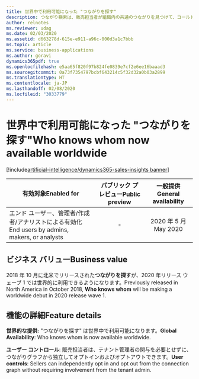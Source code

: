 ```yaml
---
title: 世界中で利用可能になった "つながりを探す"
description: つながり検索は、販売担当者が組織内の共通のつながりを見つけて、コールド リードをウォーム リードに変換し、回答率を高めたり、関心を高めたりするのに役立ちます。
author: relnotes
ms.reviewer: udag
ms.date: 02/03/2020
ms.assetid: d663278d-615e-e911-a96c-000d3a1c7bbb
ms.topic: article
ms.service: business-applications
ms.author: goravi
dynamics365pdf: true
ms.openlocfilehash: e5aa65f820f97b824fe0839e7cf2e6ee16baaad3
ms.sourcegitcommit: 0a73f7354797bcbf643214c5f32d32a0b03a2899
ms.translationtype: HT
ms.contentlocale: ja-JP
ms.lasthandoff: 02/08/2020
ms.locfileid: "3033779"
---
```

# <a name="who-knows-whom-now-available-worldwide"></a><span data-ttu-id="b4882-103">世界中で利用可能になった "つながりを探す"</span><span class="sxs-lookup"><span data-stu-id="b4882-103">Who knows whom now available worldwide</span></span>
[!include[artificial-intelligence/dynamics365-sales-insights banner](../includes/artificial-intelligence/dynamics365-sales-insights.md)]

| <span data-ttu-id="b4882-104">有効対象</span><span class="sxs-lookup"><span data-stu-id="b4882-104">Enabled for</span></span>    |  <span data-ttu-id="b4882-105">パブリック プレビュー</span><span class="sxs-lookup"><span data-stu-id="b4882-105">Public preview</span></span> | <span data-ttu-id="b4882-106">一般提供</span><span class="sxs-lookup"><span data-stu-id="b4882-106">General availability</span></span> | 
| ---------- | :----------: |:----------: |
|<span data-ttu-id="b4882-107">エンド ユーザー、管理者/作成者/アナリストによる有効化</span><span class="sxs-lookup"><span data-stu-id="b4882-107">End users by admins, makers, or analysts</span></span>|-| <span data-ttu-id="b4882-108">2020 年 5 月</span><span class="sxs-lookup"><span data-stu-id="b4882-108">May 2020</span></span>|


## <a name="business-value"></a><span data-ttu-id="b4882-109">ビジネス バリュー</span><span class="sxs-lookup"><span data-stu-id="b4882-109">Business value</span></span>
<!-- bv start -->
<span data-ttu-id="b4882-110">2018 年 10 月に北米でリリースされた**つながりを探す**が、2020 年リリース ウェーブ 1 では世界的に利用できるようになります。</span><span class="sxs-lookup"><span data-stu-id="b4882-110">Previously released in North America in October 2018, **Who knows whom** will be making a worldwide debut in 2020 release wave 1.</span></span> 
<!-- bv end -->



## <a name="feature-details"></a><span data-ttu-id="b4882-111">機能の詳細</span><span class="sxs-lookup"><span data-stu-id="b4882-111">Feature details</span></span>
<!--feature detail start -->
<span data-ttu-id="b4882-112">**世界的な提供:** "つながりを探す" は世界中で利用可能になります。</span><span class="sxs-lookup"><span data-stu-id="b4882-112">**Global Availability**: Who knows whom is now available worldwide.</span></span>

<span data-ttu-id="b4882-113">**ユーザー コントロール**: 販売担当者は、テナント管理者の関与を必要とせずに、つながりグラフから独立してオプトインおよびオプトアウトできます。</span><span class="sxs-lookup"><span data-stu-id="b4882-113">**User controls**: Sellers can independently opt in and opt out from the connection graph without requiring involvement from the tenant admin.</span></span>
<!--feature detail end -->









